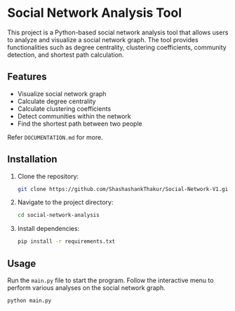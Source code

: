 # Social Network Analysis Tool

This project is a Python-based social network analysis tool that allows users to analyze and visualize a social network graph. The tool provides functionalities such as degree centrality, clustering coefficients, community detection, and shortest path calculation.

## Features

- Visualize social network graph
- Calculate degree centrality
- Calculate clustering coefficients
- Detect communities within the network
- Find the shortest path between two people

Refer `DOCUMENTATION.md` for more.

## Installation

1. Clone the repository:

    ```bash
    git clone https://github.com/ShashashankThakur/Social-Network-V1.git
    ```

2. Navigate to the project directory:

    ```bash
    cd social-network-analysis
    ```

3. Install dependencies:

    ```bash
    pip install -r requirements.txt
    ```

## Usage

Run the `main.py` file to start the program. Follow the interactive menu to perform various analyses on the social network graph.

```bash
python main.py
